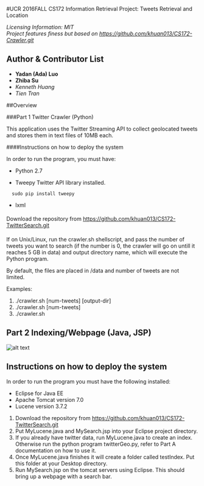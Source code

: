 #UCR 2016FALL CS172 Information Retrieval
Project: Tweets Retrieval and Location

*Licensing Information: MIT*  
*Project features finess but based on https://github.com/khuan013/CS172-Crawler.git*

Author & Contributor List
----
* **Yadan (Ada) Luo**
* **Zhiba Su**
* *Kenneth Huang*
* *Tien Tran*


##Overview

###Part 1 Twitter Crawler (Python)

This application uses the Twitter Streaming API to collect geolocated tweets and stores them in text files of 10MB each.

####Instructions on how to deploy the system

In order to run the program, you must have: 

* Python 2.7

* Tweepy Twitter API library installed.
```
  sudo pip install tweepy
```  
* lxml 

####
Download the repository from https://github.com/khuan013/CS172-TwitterSearch.git
####
If on Unix/Linux, run the crawler.sh shellscript, and pass the number of tweets you want to search (if the number is 0, the crawler will go on untill it reaches 5 GB in data) and output directory name, which will execute the Python program. 

By default, the files are placed in /data and number of tweets are not limited. 

Examples:

1. ./crawler.sh [num-tweets] [output-dir] 
2. ./crawler.sh [num-tweets]
3. ./crawler.sh 

Part 2 Indexing/Webpage (Java, JSP)
---

![alt text](http://i.imgur.com/Dgc2T9L.png "Example")

Instructions on how to deploy the system
----

In order to run the program you must have the following installed:
* Eclipse for Java EE
* Apache Tomcat version 7.0
* Lucene version 3.7.2

1. Download the repository from https://github.com/khuan013/CS172-TwitterSearch.git
2. Put MyLucene.java and MySearch.jsp into your Eclipse project directory. 
3. If you already have twitter data, run MyLucene.java to create an index. Otherwise run the python program twitterGeo.py, refer to Part A documentation on how to use it. 
4. Once MyLucene.java finishes it will create a folder called testIndex. Put this folder at your Desktop directory. 
5. Run MySearch.jsp on the tomcat servers using Eclipse. This should bring up a webpage with a search bar. 
